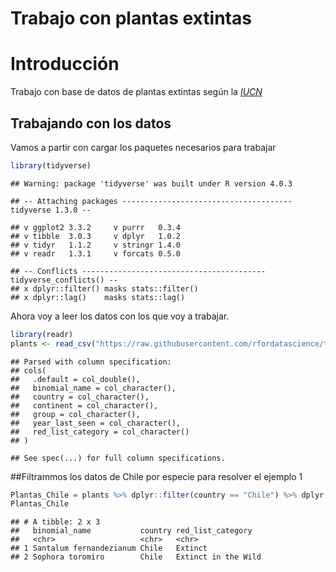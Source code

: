 Trabajo con plantas extintas
================

# Introducción

Trabajo con base de datos de plantas extintas según la
[*IUCN*](https://www.iucnredlist.org/)

## Trabajando con los datos

Vamos a partir con cargar los paquetes necesarios para trabajar

``` r
library(tidyverse)
```

    ## Warning: package 'tidyverse' was built under R version 4.0.3

    ## -- Attaching packages -------------------------------------- tidyverse 1.3.0 --

    ## v ggplot2 3.3.2     v purrr   0.3.4
    ## v tibble  3.0.3     v dplyr   1.0.2
    ## v tidyr   1.1.2     v stringr 1.4.0
    ## v readr   1.3.1     v forcats 0.5.0

    ## -- Conflicts ----------------------------------------- tidyverse_conflicts() --
    ## x dplyr::filter() masks stats::filter()
    ## x dplyr::lag()    masks stats::lag()

Ahora voy a leer los datos con los que voy a trabajar.

``` r
library(readr)
plants <- read_csv("https://raw.githubusercontent.com/rfordatascience/tidytuesday/master/data/2020/2020-08-18/plants.csv")
```

    ## Parsed with column specification:
    ## cols(
    ##   .default = col_double(),
    ##   binomial_name = col_character(),
    ##   country = col_character(),
    ##   continent = col_character(),
    ##   group = col_character(),
    ##   year_last_seen = col_character(),
    ##   red_list_category = col_character()
    ## )

    ## See spec(...) for full column specifications.

\#\#Filtrammos los datos de Chile por especie para resolver el ejemplo 1

``` r
Plantas_Chile = plants %>% dplyr::filter(country == "Chile") %>% dplyr::select(binomial_name, country, red_list_category)
Plantas_Chile
```

    ## # A tibble: 2 x 3
    ##   binomial_name           country red_list_category  
    ##   <chr>                   <chr>   <chr>              
    ## 1 Santalum fernandezianum Chile   Extinct            
    ## 2 Sophora toromiro        Chile   Extinct in the Wild
